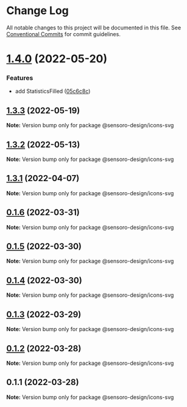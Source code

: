 # Change Log

All notable changes to this project will be documented in this file.
See [Conventional Commits](https://conventionalcommits.org) for commit guidelines.

# [1.4.0](https://github.com/sensoro-design/sensoro-design-icons/compare/@sensoro-design/icons-svg@1.3.3...@sensoro-design/icons-svg@1.4.0) (2022-05-20)


### Features

* add StatisticsFilled ([05c6c8c](https://github.com/sensoro-design/sensoro-design-icons/commit/05c6c8cdaa2f42aa5089b9dc424aa2e261b1fe7c))





## [1.3.3](https://github.com/sensoro-design/sensoro-design-icons/compare/@sensoro-design/icons-svg@1.3.2...@sensoro-design/icons-svg@1.3.3) (2022-05-19)

**Note:** Version bump only for package @sensoro-design/icons-svg





## [1.3.2](https://github.com/sensoro-design/sensoro-design-icons/compare/@sensoro-design/icons-svg@1.3.1...@sensoro-design/icons-svg@1.3.2) (2022-05-13)

**Note:** Version bump only for package @sensoro-design/icons-svg





## [1.3.1](https://github.com/sensoro-design/sensoro-design-icons/compare/@sensoro-design/icons-svg@0.1.6...@sensoro-design/icons-svg@1.3.1) (2022-04-07)

**Note:** Version bump only for package @sensoro-design/icons-svg





## [0.1.6](https://github.com/sensoro-design/sensoro-design-icons/compare/@sensoro-design/icons-svg@0.1.5...@sensoro-design/icons-svg@0.1.6) (2022-03-31)

**Note:** Version bump only for package @sensoro-design/icons-svg





## [0.1.5](https://github.com/sensoro-design/sensoro-design-icons/compare/@sensoro-design/icons-svg@0.1.4...@sensoro-design/icons-svg@0.1.5) (2022-03-30)

**Note:** Version bump only for package @sensoro-design/icons-svg





## [0.1.4](https://github.com/sensoro-design/sensoro-design-icons/compare/@sensoro-design/icons-svg@0.1.3...@sensoro-design/icons-svg@0.1.4) (2022-03-30)

**Note:** Version bump only for package @sensoro-design/icons-svg





## [0.1.3](https://github.com/sensoro-design/sensoro-design-icons/compare/@sensoro-design/icons-svg@0.1.2...@sensoro-design/icons-svg@0.1.3) (2022-03-29)

**Note:** Version bump only for package @sensoro-design/icons-svg





## [0.1.2](https://github.com/sensoro-design/sensoro-design-icons/compare/@sensoro-design/icons-svg@0.1.1...@sensoro-design/icons-svg@0.1.2) (2022-03-28)

**Note:** Version bump only for package @sensoro-design/icons-svg





## 0.1.1 (2022-03-28)

**Note:** Version bump only for package @sensoro-design/icons-svg
